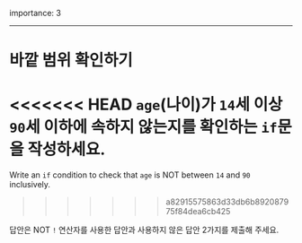 importance: 3

---

# 바깥 범위 확인하기

<<<<<<< HEAD
`age`(나이)가 `14`세 이상 `90`세 이하에 속하지 않는지를 확인하는 `if`문을 작성하세요.
=======
Write an `if` condition to check that `age` is NOT between `14` and `90` inclusively.
>>>>>>> a82915575863d33db6b892087975f84dea6cb425

답안은 NOT `!` 연산자를 사용한 답안과 사용하지 않은 답안 2가지를 제출해 주세요.